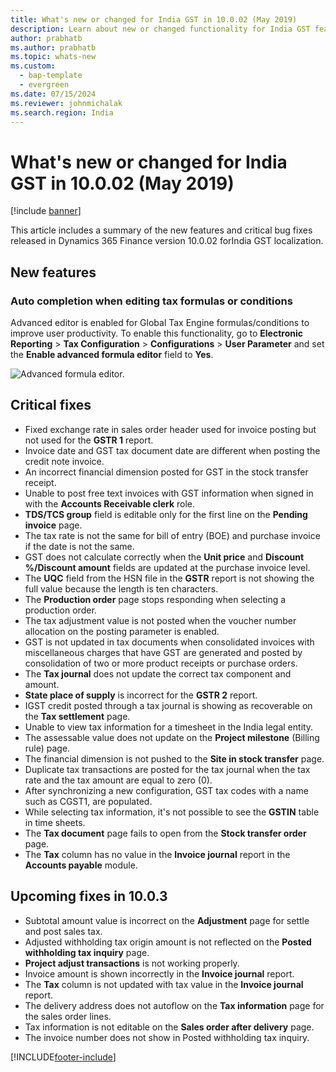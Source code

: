 ```yaml
---
title: What's new or changed for India GST in 10.0.02 (May 2019)
description: Learn about new or changed functionality for India GST features released in Dynamics 365 Finance version 10.0.02, including outlines on new features.
author: prabhatb
ms.author: prabhatb
ms.topic: whats-new
ms.custom:
  - bap-template
  - evergreen
ms.date: 07/15/2024
ms.reviewer: johnmichalak
ms.search.region: India
---
```


# What's new or changed for India GST in 10.0.02 (May 2019)

[!include [banner](../../includes/banner.md)]

This article includes a summary of the new features and critical bug fixes released in Dynamics 365 Finance version 10.0.02 forIndia GST localization. 

## New features
### Auto completion when editing tax formulas or conditions
Advanced editor is enabled for Global Tax Engine formulas/conditions to improve user productivity. To enable this functionality, go to **Electronic Reporting** > **Tax Configuration** > **Configurations** > **User Parameter** and set the **Enable advanced formula editor** field to **Yes**.

 ![Advanced formula editor.](../media/GST-advance-editor-1-10-0-02.png)

## Critical fixes 

- Fixed exchange rate in sales order header used for invoice posting but not used for the **GSTR 1** report.
-	Invoice date and GST tax document date are different when posting the credit note invoice. 
-	An incorrect financial dimension posted for GST in the stock transfer receipt. 
-	Unable to post free text invoices with GST information when signed in with the **Accounts Receivable clerk** role. 
-	**TDS/TCS group** field is editable only for the first line on the **Pending invoice** page.  
-	The tax rate is not the same for bill of entry (BOE) and purchase invoice if the date is not the same.
-	GST does not calculate correctly when the **Unit price** and **Discount %/Discount amount** fields are updated at the 
  purchase invoice level.
-	The **UQC** field from the HSN file in the **GSTR** report is not showing the full value because the length is ten characters.
-	The **Production order** page stops responding when selecting a production order.
-	The tax adjustment value is not posted when the voucher number allocation on the posting parameter is enabled.
-	GST is not updated in tax documents when consolidated invoices with miscellaneous charges that have GST are generated and posted 
  by consolidation of two or more product receipts or purchase orders.  
-	The **Tax journal** does not update the correct tax component and amount.  
-	**State place of supply** is incorrect for the **GSTR 2** report.
-	IGST credit posted through a tax journal is showing as recoverable on the **Tax settlement** page. 
-	Unable to view tax information for a timesheet in the India legal entity.
-	The assessable value does not update on the **Project milestone** (Billing rule) page.
-	The financial dimension is not pushed to the **Site in stock transfer** page.
-	Duplicate tax transactions are posted for the tax journal when the tax rate and the tax amount are equal to zero (0). 
-	After synchronizing a new configuration, GST tax codes with a name such as CGST1, are populated.
-	While selecting tax information, it's not possible to see the **GSTIN** table in time sheets.
-	The **Tax document** page fails to open from the **Stock transfer order** page. 
-	The **Tax** column has no value in the **Invoice journal** report in the **Accounts payable** module.

## Upcoming fixes in 10.0.3 

- Subtotal amount value is incorrect on the **Adjustment** page for settle and post sales tax.
-	Adjusted withholding tax origin amount is not reflected on the **Posted withholding tax inquiry** page.
-	**Project adjust transactions** is not working properly.
-	Invoice amount is shown incorrectly in the **Invoice journal** report.
-	The **Tax** column is not updated with tax value in the **Invoice journal** report.
-	The delivery address does not autoflow on the **Tax information** page for the sales order lines.
-	Tax information is not editable on the **Sales order after delivery** page.
-	The invoice number does not show in Posted withholding tax inquiry.
 


[!INCLUDE[footer-include](../../../includes/footer-banner.md)]
